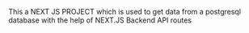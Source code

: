 This a NEXT JS PROJECT which is used to get data from a postgresql database with the help of NEXT.JS Backend API routes
